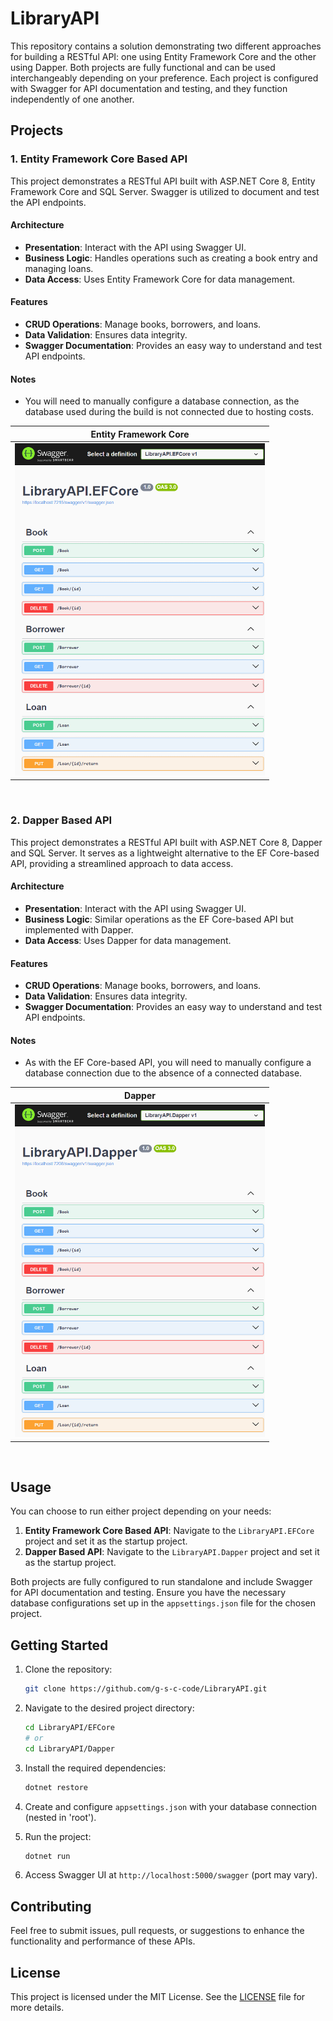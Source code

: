# LibraryAPI

This repository contains a solution demonstrating two different approaches for building a RESTful API: one using Entity Framework Core and the other using Dapper. Both projects are fully functional and can be used interchangeably depending on your preference. Each project is configured with Swagger for API documentation and testing, and they function independently of one another.

## Projects

### 1. Entity Framework Core Based API

This project demonstrates a RESTful API built with ASP.NET Core 8, Entity Framework Core and SQL Server. Swagger is utilized to document and test the API endpoints.

#### Architecture
- **Presentation**: Interact with the API using Swagger UI.
- **Business Logic**: Handles operations such as creating a book entry and managing loans.
- **Data Access**: Uses Entity Framework Core for data management.

#### Features
- **CRUD Operations**: Manage books, borrowers, and loans.
- **Data Validation**: Ensures data integrity.
- **Swagger Documentation**: Provides an easy way to understand and test API endpoints.

#### Notes
- You will need to manually configure a database connection, as the database used during the build is not connected due to hosting costs.

| **Entity Framework Core** |
|:-------------------------:|
| <a target="_blank" rel="noreferrer"> <img src="https://raw.githubusercontent.com/g-s-c-code/LibraryAPI/main/Images/efcore.png" width="400px" /> |

<br>

### 2. Dapper Based API

This project demonstrates a RESTful API built with ASP.NET Core 8, Dapper and SQL Server. It serves as a lightweight alternative to the EF Core-based API, providing a streamlined approach to data access.

#### Architecture
- **Presentation**: Interact with the API using Swagger UI.
- **Business Logic**: Similar operations as the EF Core-based API but implemented with Dapper.
- **Data Access**: Uses Dapper for data management.

#### Features
- **CRUD Operations**: Manage books, borrowers, and loans.
- **Data Validation**: Ensures data integrity.
- **Swagger Documentation**: Provides an easy way to understand and test API endpoints.

#### Notes
- As with the EF Core-based API, you will need to manually configure a database connection due to the absence of a connected database.

| **Dapper** |
|:-------------------------:|
| <a target="_blank" rel="noreferrer"> <img src="https://raw.githubusercontent.com/g-s-c-code/LibraryAPI/main/Images/dapper.png" width="400px" /> |

<br>

## Usage

You can choose to run either project depending on your needs:

1. **Entity Framework Core Based API**: Navigate to the `LibraryAPI.EFCore` project and set it as the startup project.
2. **Dapper Based API**: Navigate to the `LibraryAPI.Dapper` project and set it as the startup project.

Both projects are fully configured to run standalone and include Swagger for API documentation and testing. Ensure you have the necessary database configurations set up in the `appsettings.json` file for the chosen project.

## Getting Started

1. Clone the repository:
    ```bash
    git clone https://github.com/g-s-c-code/LibraryAPI.git
    ```

2. Navigate to the desired project directory:
    ```bash
    cd LibraryAPI/EFCore
    # or
    cd LibraryAPI/Dapper
    ```

3. Install the required dependencies:
    ```bash
    dotnet restore
    ```

4. Create and configure `appsettings.json` with your database connection (nested in 'root').

5. Run the project:
    ```bash
    dotnet run
    ```

6. Access Swagger UI at `http://localhost:5000/swagger` (port may vary).

## Contributing

Feel free to submit issues, pull requests, or suggestions to enhance the functionality and performance of these APIs.

## License

This project is licensed under the MIT License. See the [LICENSE](LICENSE) file for more details.
